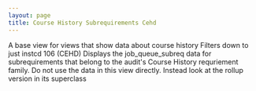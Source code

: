 ```yaml
---
layout: page
title: Course History Subrequirements Cehd
---
```


A base view for views that show data about course history
Filters down to just instcd 106 (CEHD)
Displays the job_queue_subreq data for subrequirements that belong to the audit's Course History requriement family.
Do not use the data in this view directly. Instead look at the rollup version in its superclass
